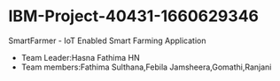 # IBM-Project-40431-1660629346
  SmartFarmer - IoT Enabled Smart Farming Application
 * Team Leader:Hasna Fathima HN
 * Team members:Fathima Sulthana,Febila Jamsheera,Gomathi,Ranjani
